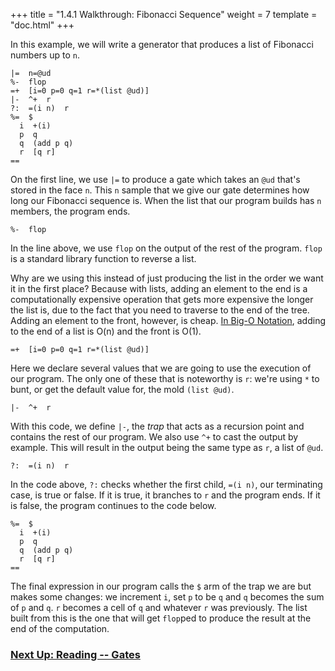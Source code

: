 +++
title = "1.4.1 Walkthrough: Fibonacci Sequence"
weight = 7
template = "doc.html"
+++

In this example, we will write a generator that produces a list of Fibonacci numbers up to `n`.

```hoon
|=  n=@ud
%-  flop
=+  [i=0 p=0 q=1 r=*(list @ud)]
|-  ^+  r
?:  =(i n)  r
%=  $
  i  +(i)
  p  q
  q  (add p q)
  r  [q r]
==
```

On the first line, we use `|=` to produce a gate which takes an `@ud` that's stored in the face `n`. This `n` sample that we give our gate determines how long our Fibonacci sequence is. When the list that our program builds has `n` members, the program ends.

```hoon
%-  flop
```

In the line above, we use `flop` on the output of the rest of the program. `flop` is a standard library function to reverse a list.

Why are we using this instead of just producing the list in the order we want it in the first place? Because with lists, adding an element to the end is a computationally expensive operation that gets more expensive the longer the list is, due to the fact that you need to traverse to the end of the tree. Adding an element to the front, however, is cheap. [In Big-O Notation](https://en.wikipedia.org/wiki/Big_O_notation), adding to the end of a list is O(n) and the front is O(1).

```hoon
=+  [i=0 p=0 q=1 r=*(list @ud)]
```

Here we declare several values that we are going to use the execution of our program. The only one of these that is noteworthy is `r`: we're using `*` to bunt, or get the default value for, the mold `(list @ud)`.

```hoon
|-  ^+  r
```

With this code, we define `|-`, the _trap_ that acts as a recursion point and contains the rest of our program. We also use `^+` to cast the output by example. This will result in the output being the same type as `r`, a list of `@ud`.

```hoon
?:  =(i n)  r
```

In the code above, `?:` checks whether the first child, `=(i n)`, our terminating case, is true or false. If it is true, it branches to `r` and the program ends. If it is false, the program continues to the code below.

```hoon
%=  $
  i  +(i)
  p  q
  q  (add p q)
  r  [q r]
==
```

The final expression in our program calls the `$` arm of the trap we are but makes some changes: we increment `i`, set `p` to be `q` and `q` becomes the sum of `p` and `q`. `r` becomes a cell of `q` and whatever `r` was previously. The list built from this is the one that will get `flop`ped to produce the result at the end of the computation.

### [Next Up: Reading -- Gates](../gates)
